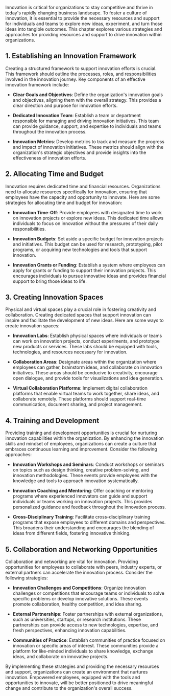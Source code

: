 
Innovation is critical for organizations to stay competitive and thrive in today's rapidly changing business landscape. To foster a culture of innovation, it is essential to provide the necessary resources and support for individuals and teams to explore new ideas, experiment, and turn those ideas into tangible outcomes. This chapter explores various strategies and approaches for providing resources and support to drive innovation within organizations.

**1. Establishing an Innovation Framework**
-------------------------------------------

Creating a structured framework to support innovation efforts is crucial. This framework should outline the processes, roles, and responsibilities involved in the innovation journey. Key components of an effective innovation framework include:

* **Clear Goals and Objectives**: Define the organization's innovation goals and objectives, aligning them with the overall strategy. This provides a clear direction and purpose for innovation efforts.

* **Dedicated Innovation Team**: Establish a team or department responsible for managing and driving innovation initiatives. This team can provide guidance, support, and expertise to individuals and teams throughout the innovation process.

* **Innovation Metrics**: Develop metrics to track and measure the progress and impact of innovation initiatives. These metrics should align with the organization's strategic objectives and provide insights into the effectiveness of innovation efforts.

**2. Allocating Time and Budget**
---------------------------------

Innovation requires dedicated time and financial resources. Organizations need to allocate resources specifically for innovation, ensuring that employees have the capacity and opportunity to innovate. Here are some strategies for allocating time and budget for innovation:

* **Innovation Time-Off**: Provide employees with designated time to work on innovation projects or explore new ideas. This dedicated time allows individuals to focus on innovation without the pressures of their daily responsibilities.

* **Innovation Budgets**: Set aside a specific budget for innovation projects and initiatives. This budget can be used for research, prototyping, pilot programs, or acquiring new technologies and tools that support innovation.

* **Innovation Grants or Funding**: Establish a system where employees can apply for grants or funding to support their innovation projects. This encourages individuals to pursue innovative ideas and provides financial support to bring those ideas to life.

**3. Creating Innovation Spaces**
---------------------------------

Physical and virtual spaces play a crucial role in fostering creativity and collaboration. Creating dedicated spaces that support innovation can inspire and facilitate the development of new ideas. Here are some ways to create innovation spaces:

* **Innovation Labs**: Establish physical spaces where individuals or teams can work on innovation projects, conduct experiments, and prototype new products or services. These labs should be equipped with tools, technologies, and resources necessary for innovation.

* **Collaboration Areas**: Designate areas within the organization where employees can gather, brainstorm ideas, and collaborate on innovation initiatives. These areas should be conducive to creativity, encourage open dialogue, and provide tools for visualizations and idea generation.

* **Virtual Collaboration Platforms**: Implement digital collaboration platforms that enable virtual teams to work together, share ideas, and collaborate remotely. These platforms should support real-time communication, document sharing, and project management.

**4. Training and Development**
-------------------------------

Providing training and development opportunities is crucial for nurturing innovation capabilities within the organization. By enhancing the innovation skills and mindset of employees, organizations can create a culture that embraces continuous learning and improvement. Consider the following approaches:

* **Innovation Workshops and Seminars**: Conduct workshops or seminars on topics such as design thinking, creative problem-solving, and innovation methodologies. These events provide employees with the knowledge and tools to approach innovation systematically.

* **Innovation Coaching and Mentoring**: Offer coaching or mentoring programs where experienced innovators can guide and support individuals or teams working on innovation projects. This provides personalized guidance and feedback throughout the innovation process.

* **Cross-Disciplinary Training**: Facilitate cross-disciplinary training programs that expose employees to different domains and perspectives. This broadens their understanding and encourages the blending of ideas from different fields, fostering innovative thinking.

**5. Collaboration and Networking Opportunities**
-------------------------------------------------

Collaboration and networking are vital for innovation. Providing opportunities for employees to collaborate with peers, industry experts, or external partners can accelerate the innovation process. Consider the following strategies:

* **Innovation Challenges and Competitions**: Organize innovation challenges or competitions that encourage teams or individuals to solve specific problems or develop innovative solutions. These events promote collaboration, healthy competition, and idea sharing.

* **External Partnerships**: Foster partnerships with external organizations, such as universities, startups, or research institutions. These partnerships can provide access to new technologies, expertise, and fresh perspectives, enhancing innovation capabilities.

* **Communities of Practice**: Establish communities of practice focused on innovation or specific areas of interest. These communities provide a platform for like-minded individuals to share knowledge, exchange ideas, and collaborate on innovative projects.

By implementing these strategies and providing the necessary resources and support, organizations can create an environment that nurtures innovation. Empowered employees, equipped with the tools and opportunities to innovate, will be better positioned to drive meaningful change and contribute to the organization's overall success.
